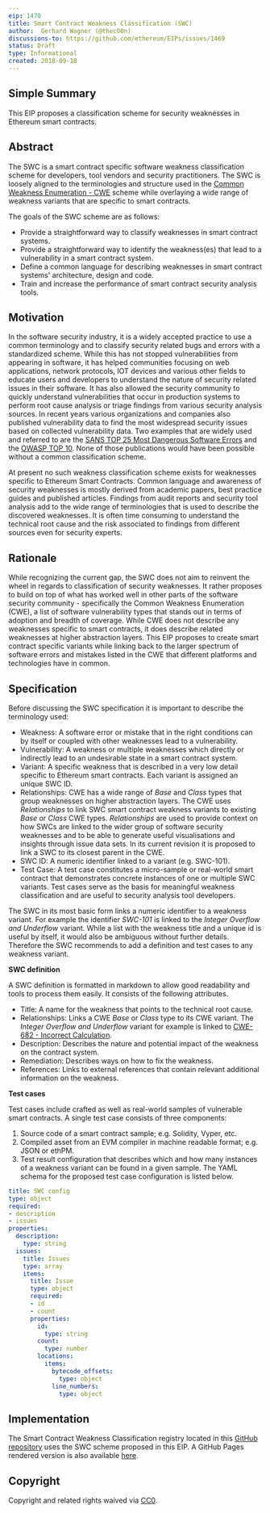 ```yaml
---
eip: 1470
title: Smart Contract Weakness Classification (SWC)
author:  Gerhard Wagner (@thec00n)
discussions-to: https://github.com/ethereum/EIPs/issues/1469
status: Draft
type: Informational
created: 2018-09-18
---
```


<!--You can leave these HTML comments in your merged EIP and delete the visible duplicate text guides, they will not appear and may be helpful to refer to if you edit it again. This is the suggested template for new EIPs. Note that an EIP number will be assigned by an editor. When opening a pull request to submit your EIP, please use an abbreviated title in the filename, `eip-draft_title_abbrev.md`. The title should be 44 characters or less.-->

## Simple Summary

This EIP proposes a classification scheme for security weaknesses in Ethereum smart contracts. 

## Abstract
<!--A short (~200 word) description of the technical issue being addressed.-->

The SWC is a smart contract specific software weakness classification scheme for developers, tool vendors and security practitioners. The SWC is loosely aligned to the terminologies and structure used in the [Common Weakness Enumeration - CWE](https://cwe.mitre.org) scheme while overlaying a wide range of weakness variants that are specific to smart contracts.

The goals of the SWC scheme are as follows:

- Provide a straightforward way to classify weaknesses in smart contract systems.
- Provide a straightforward way to identify the weakness(es) that lead to a vulnerability in a smart contract system. 
- Define a common language for describing weaknesses in smart contract systems' architecture, design and code.
- Train and increase the performance of smart contract security analysis tools.


## Motivation
<!--The motivation is critical for EIPs that want to change the Ethereum protocol. It should clearly explain why the existing protocol specification is inadequate to address the problem that the EIP solves. EIP submissions without sufficient motivation may be rejected outright.-->

In the software security industry, it is a widely accepted practice to use a common terminology and to classify security related bugs and errors with a standardized scheme. While this has not stopped vulnerabilities from appearing in software, it has helped communities focusing on web applications, network protocols, IOT devices and various other fields to educate users and developers to understand the nature of security related issues in their software. It has also allowed the security community to quickly understand vulnerabilities that occur in production systems to perform root cause analysis or triage findings from various security analysis sources. In recent years various organizations and companies also published vulnerability data to find the most widespread security issues based on collected vulnerability data. Two examples that are widely used and referred to are the [SANS TOP 25 Most Dangerous Software Errors](https://www.sans.org/top25-software-errors) and the [OWASP TOP 10](https://www.owasp.org/index.php/Top_10-2017_Top_10). None of those publications would have been possible without a common classification scheme. 

At present no such weakness classification scheme exists for weaknesses specific to Ethereum Smart Contracts. Common language and awareness of security weaknesses is mostly derived from academic papers, best practice guides and published articles. Findings from audit reports and security tool analysis add to the wide range of terminologies that is used to describe the discovered weaknesses. It is often time consuming to understand the technical root cause and the risk associated to findings from different sources even for security experts. 

## Rationale 

While recognizing the current gap, the SWC does not aim to reinvent the wheel in regards to classification of security weaknesses. It rather proposes to build on top of what has worked well in other parts of the software security community -  specifically the Common Weakness Enumeration (CWE), a list of software vulnerability types that stands out in terms of adoption and breadth of coverage. While CWE does not describe any weaknesses specific to smart contracts, it does describe related weaknesses at higher abstraction layers. This EIP proposes to create smart contract specific variants while linking back to the larger spectrum of software errors and mistakes listed in the CWE that different platforms and technologies have in common. 

## Specification
<!--The technical specification should describe the syntax and semantics of any new feature. The specification should be detailed enough to allow competing, interoperable implementations for any of the current Ethereum platforms (go-ethereum, parity, cpp-ethereum, ethereumj, ethereumjs, and [others](https://github.com/ethereum/wiki/wiki/Clients)).-->

Before discussing the SWC specification it is important to describe the terminology used:

- Weakness: A software error or mistake that in the right conditions can by itself or coupled with other weaknesses lead to a vulnerability. 
- Vulnerability: A weakness or multiple weaknesses which directly or indirectly lead to an undesirable state in a smart contract system. 
- Variant: A specific weakness that is described in a very low detail specific to Ethereum smart contracts. Each variant is assigned an unique SWC ID.
- Relationships: CWE has a wide range of _Base_ and _Class_ types that group weaknesses on higher abstraction layers. The CWE uses _Relationships_ to link SWC smart contract weakness variants to existing _Base_ or _Class_ CWE types. _Relationships_ are  used to provide context on how SWCs are linked to the wider group of software security weaknesses and to be able to generate useful visualisations and insights through issue data sets. In its current revision it is proposed to link a SWC to its closest parent in the CWE. 
- SWC ID: A numeric identifier linked to a variant (e.g. SWC-101).
- Test Case: A test case constitutes a micro-sample or real-world smart contract that demonstrates concrete instances of one or multiple SWC variants. Test cases serve as the basis for meaningful weakness classification and are useful to security analysis tool developers. 

The SWC in its most basic form links a numeric identifier to a weakness variant. For example the identifier _SWC-101_ is linked to the _Integer Overflow and Underflow_ variant. While a list with the weakness title and a unique id is useful by itself, it would also be ambiguous without further details. Therefore the SWC recommends to add a definition and test cases to any weakness variant.

**SWC definition**  

A SWC definition is formatted in markdown to allow good readability and tools to process them easily. It consists of the following attributes. 

- Title: A name for the weakness that points to the technical root cause.
- Relationships: Links a CWE _Base_ or _Class_ type to its CWE variant. The _Integer Overflow and Underflow_ variant for example is linked to [CWE-682 - Incorrect Calculation](https://cwe.mitre.org/data/definitions/682.html).
- Description: Describes the nature and potential impact of the weakness on the contract system. 
- Remediation: Describes ways on how to fix the weakness. 
- References: Links to external references that contain relevant additional information on the weakness.

**Test cases**

Test cases include crafted as well as real-world samples of vulnerable smart contracts. A single test case consists of three components:

1. Source code of a smart contract sample; e.g. Solidity, Vyper, etc.
2. Compiled asset from an EVM compiler in machine readable format; e.g. JSON or ethPM.
3. Test result configuration that describes which and how many instances of a weakness variant can be found in a given sample. The YAML schema for the proposed test case configuration is listed below.

```YAML
title: SWC config
type: object
required:
- description
- issues
properties:
  description:
    type: string
  issues:
    title: Issues
    type: array
    items:
      title: Issue
      type: object
      required:
      - id
      - count
      properties:
        id:
          type: string
        count:
          type: number
        locations:
          items:
            bytecode_offsets:
              type: object
            line_numbers:
              type: object
```

## Implementation
<!--The implementations must be completed before any EIP is given status "Final", but it need not be completed before the EIP is accepted. While there is merit to the approach of reaching consensus on the specification and rationale before writing code, the principle of "rough consensus and running code" is still useful when it comes to resolving many discussions of API details.-->

The Smart Contract Weakness Classification registry located in this [GitHub repository](https://github.com/SmartContractSecurity/SWC-registry) uses the SWC scheme proposed in this EIP. A GitHub Pages rendered version is also available [here](https://smartcontractsecurity.github.io/SWC-registry/).

## Copyright
Copyright and related rights waived via [CC0](https://creativecommons.org/publicdomain/zero/1.0/).
